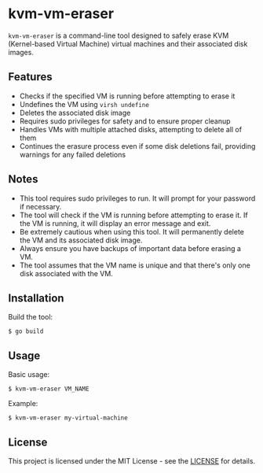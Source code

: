 # kvm-vm-eraser

`kvm-vm-eraser` is a command-line tool designed to safely erase KVM (Kernel-based Virtual Machine) virtual machines and their associated disk images.

## Features

- Checks if the specified VM is running before attempting to erase it
- Undefines the VM using `virsh undefine`
- Deletes the associated disk image
- Requires sudo privileges for safety and to ensure proper cleanup
- Handles VMs with multiple attached disks, attempting to delete all of them
- Continues the erasure process even if some disk deletions fail, providing warnings for any failed deletions

## Notes

- This tool requires sudo privileges to run. It will prompt for your password if necessary.
- The tool will check if the VM is running before attempting to erase it. If the VM is running, it will display an error message and exit.
- Be extremely cautious when using this tool. It will permanently delete the VM and its associated disk image.
- Always ensure you have backups of important data before erasing a VM.
- The tool assumes that the VM name is unique and that there's only one disk associated with the VM.

## Installation

Build the tool:

```
$ go build
```

## Usage

Basic usage:

```
$ kvm-vm-eraser VM_NAME
```

Example:

```
$ kvm-vm-eraser my-virtual-machine
```

## License

This project is licensed under the MIT License - see the [LICENSE](https://opensource.org/license/mit) for details.
